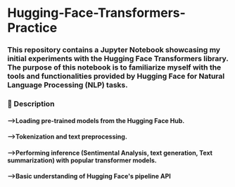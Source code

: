 # Hugging-Face-Transformers-Practice

### This repository contains a Jupyter Notebook showcasing my initial experiments with the Hugging Face Transformers library. The purpose of this notebook is to familiarize myself with the tools and functionalities provided by Hugging Face for Natural Language Processing (NLP) tasks.

### 📄 Description
#### -->Loading pre-trained models from the Hugging Face Hub.
#### -->Tokenization and text preprocessing.
#### -->Performing inference (Sentimental Analysis, text generation, Text summarization) with popular transformer models.
#### -->Basic understanding of Hugging Face's pipeline API
